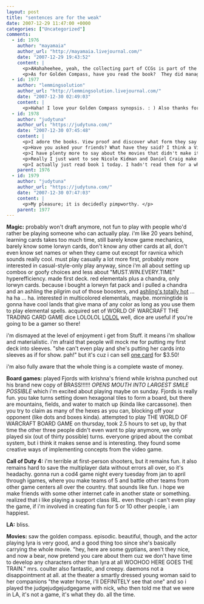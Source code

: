 ```yaml
---
layout: post
title: "sentences are for the weak"
date: 2007-12-29 11:47:00 +0000
categories: ["Uncategorized"]
comments:
  - id: 1976
    author: "mayamaia"
    author_url: "http://mayamaia.livejournal.com/"
    date: "2007-12-29 19:43:52"
    content: |
      <p>AHahaheehee, yeah, the collecting part of CCGs is part of the reason I never got into them, but the "Oh god, when will you be competent" tends to get to me too.</p>
      <p>As for Golden Compass, have you read the book?  They did manage some subtle details for those who've read it before, but movies are, alas, limiting....</p>
  - id: 1977
    author: "lemmingsolution"
    author_url: "http://lemmingsolution.livejournal.com/"
    date: "2007-12-30 02:49:03"
    content: |
      <p>Haha! I love your Golden Compass synopsis. : ) Also thanks for pimping my calendar! </p>
  - id: 1978
    author: "judytuna"
    author_url: "https://judytuna.com/"
    date: "2007-12-30 07:45:48"
    content: |
      <p>I adore the books. View proof and discover what form they say my daemon takes, at least in the first month of 2004: http://judytuna.livejournal.com/79124.html haha</p>
      <p>Have you asked your friends? What have they said? I think a Violaceous Jay suits me. Look how it spasms every time it calls, too; it looks like it really means it: http://ibc.hbw.com/ibc/phtml/votacio.phtml?idVideo=10876&amp;Cyanocorax_violaceus hahahaha</p>
      <p>I have plenty more to say about the movies that didn't make it out of my fingertips. Loved the part where Lyra and Roger are walking on the rooftops and Roger's daemon slips and falls and poofs into a little birdie. And Hester's ears cocking to the side to match Lee Scoresby's head tilt, just so. That was just wonderful. Annoyed at lack of blood during bear fight. Jury is out on daemon death effect: it is pretty, to be sure, but too obvious; "hey, let's have them die in a swirl of golden Dust, to prove the point!" --if daemons died in a swirl of Dust, it wouldn't be so hard for people to accept the cutting-edge experimental theologians who talked about Dust. Loved the machines, in particular the projector that Lord Asriel operates in the Retiring Room; that was just the right amount of clockworky and old-timey-victoriany and future-sciencey. Distinctly did not like the image projected; they obviously took a cue from HP and had the guy in the photogram waving happily, and Dust looked a little corny. Etc. Etc. Etc.</p>
      <p>Really I just want to see Nicole Kidman and Daniel Craig make out.</p>
      <p>I actually just read book 1 today. I hadn't read them for a while and I missed them.</p>
    parent: 1976
  - id: 1979
    author: "judytuna"
    author_url: "https://judytuna.com/"
    date: "2007-12-30 07:47:03"
    content: |
      <p>My pleasure; it is decidedly pimpworthy. </p>
    parent: 1977
---
```


**Magic:** probably won't draft anymore, not fun to play with people who'd rather be playing someone who can actually play. i'm like 20 years behind, learning cards takes too much time, still barely know game mechanics, barely know some lorwyn cards, don't know any other cards at all, don't even know set names or when they came out except for ravnica which sounds really cool. must play casually a lot more first, probably more interested in casual-style-only play anyway, since i'm all about setting up combos or goofy choices and less about "MUST.WIN.EVERY.TIME" hyperefficiency. made first deck. red elementals plus a chandra, only lorwyn cards. because i bought a lorwyn fat pack and i pulled a chandra and an ashling the pilgrim out of those boosters, and [ashling's totally hot](https://www.eudemonia.net/store/card.php?cardName=Ashling%20the%20Pilgrim) ... ha ha ... ha. interested in multicolored elementals, maybe. morningtide is gonna have cool lands that give mana of any color as long as you use them to play elemental spells. acquired set of WORLD OF WARCRAFT THE TRADING CARD GAME dice LOLOLOL [LOLOL](http://www.amazon.com/World-Warcraft-Card-Game-Container/dp/B000OU1L0O) well, dice are useful if you're going to be a gamer so there! 

i'm dismayed at the level of enjoyment i get from Stuff. it means i'm shallow and materialistic. i'm afraid that people will mock me for putting my first deck into sleeves. "she can't even play and she's putting her cards into sleeves as if for show. pah!" but it's cuz i can sell [one card](https://www.eudemonia.net/store/card.php?cardName=Chandra%20Nalaar) for $3.50!

i'm also fully aware that the whole thing is a complete waste of money.

**Board games:** played Fjords with krishna's friend while krishna punched out his brand new copy of BRASS!!!!!! *OPENS MOUTH INTO LARGEST SMILE POSSIBLE* which i'm excited about playing maybe on sunday. Fjords is really fun. you take turns setting down hexagonal tiles to form a board, but there are mountains, fields, and water to match up (kinda like carcassone). then you try to claim as many of the hexes as you can, blocking off your opponent (like dots and boxes kinda). attempted to play THE WORLD OF WARCRAFT BOARD GAME on thursday, took 2.5 hours to set up, by that time the other three people didn't even want to play anymore, we only played six (out of thirty possible) turns. everyone griped about the combat system, but i think it makes sense and is interesting. they found some creative ways of implementing concepts from the video game.

**Call of Duty 4:** i'm terrible at first-person shooters, but it remains fun. it also remains hard to save the multiplayer data without errors all over, so it's headachy. gonna run a cod4 game night every tuesday from jan to april through igames, where you make teams of 5 and battle other teams from other game centers all over the country. that sounds like fun. i hope we make friends with some other internet cafe in another state or something. realized that i like playing a support class IRL. even though i can't even play the game, if i'm involved in creating fun for 5 or 10 other people, i am happiest.

**LA:** bliss.

**Movies:** saw the golden compass. episodic. beautiful, though, and the actor playing lyra is very good, and a good thing too since she's basically carrying the whole movie. "hey, here are some gyptians, aren't they nice, and now a bear, now pretend you care about them cuz we don't have time to develop any characters other than lyra at all WOOHOO HERE GOES THE TRAIN." mrs. coulter also fantastic, and creepy. daemons not a disappointment at all. at the theater a smartly dressed young woman said to her companions "the water horse, i'll DEFINITELY see that one" and so i played the judgejudgejudgegame with nick, who then told me that we were in LA, it's not a game, it's what they do. all the time.